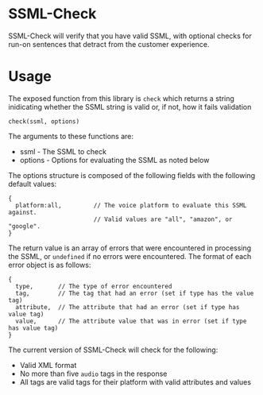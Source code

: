# SSML-Check

SSML-Check will verify that you have valid SSML, with optional checks for run-on sentences that detract from the customer experience.

# Usage

The exposed function from this library is `check` which returns a string inidicating whether the SSML string is valid or, if not, how it fails validation

```
check(ssml, options)
```

The arguments to these functions are:

 * ssml - The SSML to check
 * options - Options for evaluating the SSML as noted below
 
The options structure is composed of the following fields with the following default values:

```
{
  platform:all,         // The voice platform to evaluate this SSML against.
                        // Valid values are "all", "amazon", or "google".
}
```

The return value is an array of errors that were encountered in processing the SSML, or `undefined` if no errors were encountered.  The format of each error object is as follows:

```
{
  type,       // The type of error encountered
  tag,        // The tag that had an error (set if type has the value tag)
  attribute,  // The attribute that had an error (set if type has value tag)
  value,      // The attribute value that was in error (set if type has value tag)
}
```
The current version of SSML-Check will check for the following:

 * Valid XML format
 * No more than five `audio` tags in the response
 * All tags are valid tags for their platform with valid attributes and values

